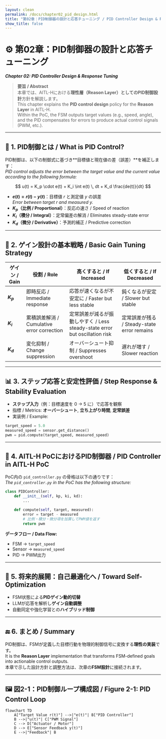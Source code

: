 ```yaml
---
layout: clean
permalink: /docs/chapter02_pid_design.html
title: "第02章：PID制御器の設計と応答チューニング / PID Controller Design & Response Tuning"
show_title: false
---
```


# ⚙️ **第02章：PID制御器の設計と応答チューニング**  
_**Chapter 02: PID Controller Design & Response Tuning**_

> **要旨 / Abstract**  
> 本章では、AITL-Hにおける**理性層（Reason Layer）**としての**PID制御設計**方針を解説します。  
> This chapter explains the **PID control design** policy for the **Reason Layer** in AITL-H.  
> Within the PoC, the FSM outputs target values (e.g., speed, angle), and the PID compensates for errors to produce actual control signals (PWM, etc.).

---

## 📐 **1. PID制御とは / What is PID Control?**

PID制御は、以下の制御式に基づき**目標値と現在値の差（誤差）**を補正します：  
_PID control adjusts the error between the target value and the current value according to the following formula:_

$$
u(t) = K_p \cdot e(t) + K_i \int e(t) \, dt + K_d \frac{de(t)}{dt}
$$

- **$e(t) = r(t) - y(t)$**：目標値 $r$ と測定値 $y$ の誤差  
  _Error between target $r$ and measured $y$._
- **$K_p$（比例 / Proportional）**：反応の速さ / Speed of reaction  
- **$K_i$（積分 / Integral）**：定常偏差の解消 / Eliminates steady-state error  
- **$K_d$（微分 / Derivative）**：予測的補正 / Predictive correction

---

## 🧮 **2. ゲイン設計の基本戦略 / Basic Gain Tuning Strategy**

| ゲイン / Gain | 役割 / Role | 高くすると / If Increased | 低くすると / If Decreased |
|--------|------|-------------|-------------|
| **$K_p$** | 即時反応 / Immediate response | 応答が速くなるが不安定に / Faster but less stable | 鈍くなるが安定 / Slower but stable |
| **$K_i$** | 累積誤差解消 / Cumulative error correction | 定常誤差が減るが振動しやすく / Less steady-state error but oscillation risk | 定常誤差が残る / Steady-state error remains |
| **$K_d$** | 変化抑制 / Change suppression | オーバーシュート抑制 / Suppresses overshoot | 遅れが増す / Slower reaction |

---

## 📊 **3. ステップ応答と安定性評価 / Step Response & Stability Evaluation**

- **ステップ入力**（例：目標速度を 0 → 5 に）で応答を観察  
- 指標 / Metrics: **オーバーシュート**, **立ち上がり時間**, **定常誤差**  
- 実装例 / Example:

```python
target_speed = 5.0
measured_speed = sensor.get_distance()
pwm = pid.compute(target_speed, measured_speed)
```

---

## 🧩 **4. AITL-H PoCにおけるPID制御器 / PID Controller in AITL-H PoC**

PoC内の `pid_controller.py` の骨格は以下の通りです：  
_The `pid_controller.py` in the PoC has the following structure:_

```python
class PIDController:
    def __init__(self, kp, ki, kd):
        ...

    def compute(self, target, measured):
        error = target - measured
        # 比例・積分・微分項を加算してPWM値を返す
        return pwm
```

**データフロー / Data Flow:**  
- FSM → `target_speed`  
- Sensor → `measured_speed`  
- PID → PWM出力

---

## 🔄 **5. 将来的展開：自己最適化へ / Toward Self-Optimization**

- FSM状態による**PIDゲイン動的切替**  
- LLMが応答を解析し**ゲイン自動調整**  
- 自動同定や強化学習との**ハイブリッド制御**

---

## 🔚 **6. まとめ / Summary**

PID制御は、FSMが定義した目標行動を物理的制御信号に変換する**理性の実装**です。  
It is the **Reason Layer** implementation that transforms FSM-defined goals into actionable control outputs.  
本章で示した設計方針と調整方法は、次章の**FSM設計**に接続されます。

---

## 🖼 **図2-1：PID制御ループ構成図 / Figure 2-1: PID Control Loop**

```mermaid
flowchart TD
    A["Target Value r(t)"] -->|"e(t)"| B["PID Controller"]
    B -->|"u(t)"| C["PWM Signal"]
    C --> D["Actuator / Motor"]
    D --> E["Sensor Feedback y(t)"]
    E -->|"Feedback"| B
```
